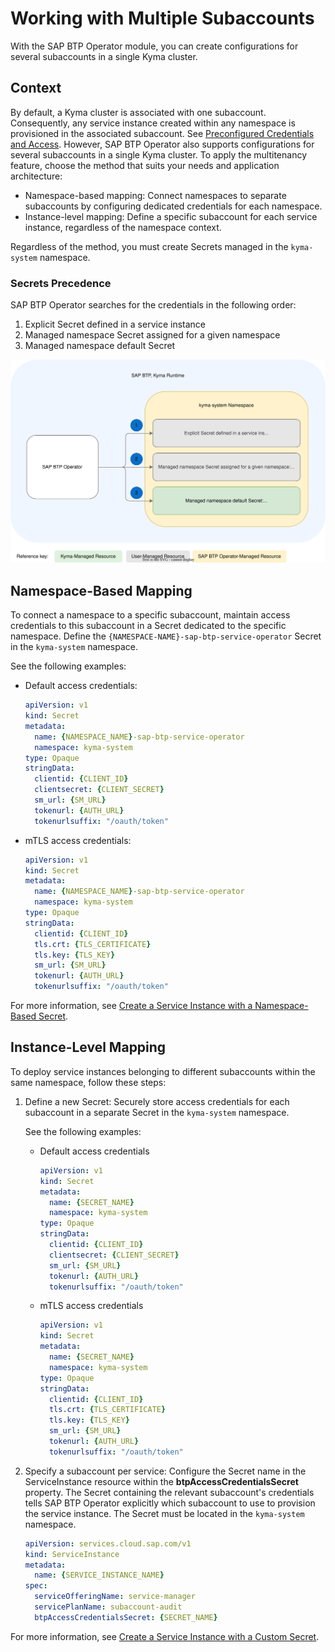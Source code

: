 # Working with Multiple Subaccounts

With the SAP BTP Operator module, you can create configurations for several subaccounts in a single Kyma cluster.

## Context

By default, a Kyma cluster is associated with one subaccount. Consequently, any service instance created within any namespace is provisioned in the associated subaccount. See [Preconfigured Credentials and Access](03-10-preconfigured-secret.md). However, SAP BTP Operator also supports configurations for several subaccounts in a single Kyma cluster.
To apply the multitenancy feature, choose the method that suits your needs and application architecture: 
* Namespace-based mapping: Connect namespaces to separate subaccounts by configuring dedicated credentials for each namespace.
* Instance-level mapping: Define a specific subaccount for each service instance, regardless of the namespace context.

Regardless of the method, you must create Secrets managed in the `kyma-system` namespace.

### Secrets Precedence

SAP BTP Operator searches for the credentials in the following order:
1. Explicit Secret defined in a service instance
2. Managed namespace Secret assigned for a given namespace
3. Managed namespace default Secret

![Secrets precedence](../assets/secrets_precedence_4.drawio.svg) 

## Namespace-Based Mapping

To connect a namespace to a specific subaccount, maintain access credentials to this subaccount in a Secret dedicated to the specific namespace. Define the `{NAMESPACE-NAME}-sap-btp-service-operator` Secret in the `kyma-system` namespace.

See the following examples:
* Default access credentials:

  ```yaml
  apiVersion: v1
  kind: Secret
  metadata:
    name: {NAMESPACE_NAME}-sap-btp-service-operator
    namespace: kyma-system
  type: Opaque
  stringData:
    clientid: {CLIENT_ID}
    clientsecret: {CLIENT_SECRET}
    sm_url: {SM_URL}
    tokenurl: {AUTH_URL}
    tokenurlsuffix: "/oauth/token"
  ```

* mTLS access credentials:

  ```yaml
  apiVersion: v1
  kind: Secret
  metadata:
    name: {NAMESPACE_NAME}-sap-btp-service-operator
    namespace: kyma-system
  type: Opaque
  stringData:
    clientid: {CLIENT_ID}
    tls.crt: {TLS_CERTIFICATE}
    tls.key: {TLS_KEY}
    sm_url: {SM_URL}
    tokenurl: {AUTH_URL}
    tokenurlsuffix: "/oauth/token"
  ```

For more information, see [Create a Service Instance with a Namespace-Based Secret](03-22-create-service-instance-with-namespace-based-secret.md).


## Instance-Level Mapping

To deploy service instances belonging to different subaccounts within the same namespace, follow these steps:
1. Define a new Secret: Securely store access credentials for each subaccount in a separate Secret in the `kyma-system` namespace.

   See the following examples:
   * Default access credentials

      ```yaml
      apiVersion: v1
      kind: Secret
      metadata:
        name: {SECRET_NAME}
        namespace: kyma-system
      type: Opaque
      stringData:
        clientid: {CLIENT_ID}
        clientsecret: {CLIENT_SECRET}
        sm_url: {SM_URL}
        tokenurl: {AUTH_URL}
        tokenurlsuffix: "/oauth/token"
      ```
    * mTLS access credentials
  
      ```yaml
      apiVersion: v1
      kind: Secret
      metadata:
        name: {SECRET_NAME}
        namespace: kyma-system
      type: Opaque
      stringData:
        clientid: {CLIENT_ID}
        tls.crt: {TLS_CERTIFICATE}
        tls.key: {TLS_KEY}
        sm_url: {SM_URL}
        tokenurl: {AUTH_URL}
        tokenurlsuffix: "/oauth/token"
      ```

2. Specify a subaccount per service: Configure the Secret name in the ServiceInstance resource within the **btpAccessCredentialsSecret** property. The Secret containing the relevant subaccount's credentials tells SAP BTP Operator explicitly which subaccount to use to provision the service instance. The Secret must be located in the `kyma-system` namespace.

    ```yaml
    apiVersion: services.cloud.sap.com/v1
    kind: ServiceInstance
    metadata:
      name: {SERVICE_INSTANCE_NAME}
    spec:
      serviceOfferingName: service-manager
      servicePlanName: subaccount-audit
      btpAccessCredentialsSecret: {SECRET_NAME}
    ```

  For more information, see [Create a Service Instance with a Custom Secret](03-21-create-service-instance-with-custom-secret.md).
  